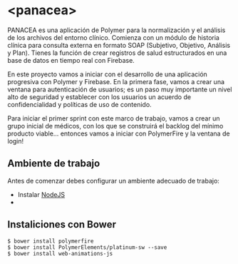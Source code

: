 # \<panacea\>

PANACEA es una aplicación de Polymer para la normalización y el análisis de los archivos del entorno clínico. Comienza con un módulo de historia clínica para consulta externa en formato SOAP (Subjetivo, Objetivo, Análisis y Plan). Tienes la función de crear registros de salud estructurados en una base de datos en tiempo real con Firebase.

En  este proyecto vamos a iniciar con el desarrollo de una aplicación progresiva con Polymer y Firebase. En la primera fase, vamos a crear una ventana para autenticación de usuarios; es un paso muy importante un nivel alto de seguridad y establecer con los usuarios un acuerdo de confidencialidad y políticas de uso de contenido.

Para iniciar el primer sprint con este marco de trabajo, vamos a crear un grupo inicial de médicos, con los que se construirá el backlog del mínimo producto viable… entonces vamos a iniciar con PolymerFire y la ventana de login! 

## Ambiente de trabajo

Antes de comenzar debes configurar un ambiente adecuado de trabajo:
- Instalar [NodeJS](https://nodejs.org)
- 

## Instaliciones con Bower

```node
$ bower install polymerfire
$ bower install PolymerElements/platinum-sw --save
$ bower install web-animations-js
```